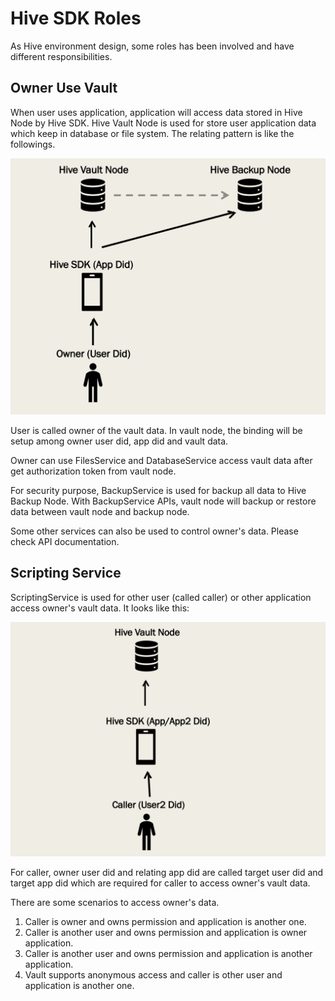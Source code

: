 # Hive SDK Roles

As Hive environment design, some roles has been involved and have different responsibilities.

## Owner Use Vault

When user uses application, application will access data stored in Hive Node by Hive SDK. Hive Vault Node is used for store user application data which keep in database or file system. The relating pattern is like the followings.

![title](img/roles_ower_use_vault.png)

User is called owner of the vault data. In vault node, the binding will be setup among owner user did, app did and vault data.

Owner can use FilesService and DatabaseService access vault data after get authorization token from vault node.

For security purpose, BackupService is used for backup all data to Hive Backup Node. With BackupService APIs, vault node will backup or restore data between vault node and backup node.

Some other services can also be used to control owner's data. Please check API documentation.

## Scripting Service

ScriptingService is used for other user (called caller) or other application access owner's vault data. It looks like this:

![title](img/roles_scripting_service.png)

For caller, owner user did and relating app did are called target user did and target app did which are required for caller to access owner's vault data.

There are some scenarios to access owner's data.

1. Caller is owner and owns permission and application is another one.
2. Caller is another user and owns permission and application is owner application.
3. Caller is another user and owns permission and application is another application.
4. Vault supports anonymous access and caller is other user and application is another one.
